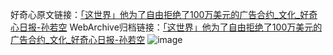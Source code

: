 好奇心原文链接：[「这世界」他为了自由拒绝了100万美元的广告合约_文化_好奇心日报-孙若空](https://www.qdaily.com/articles/3294.html)
WebArchive归档链接：[「这世界」他为了自由拒绝了100万美元的广告合约_文化_好奇心日报-孙若空](http://web.archive.org/web/20190623151819/https://www.qdaily.com/articles/3294.html)
![image](http://ww3.sinaimg.cn/large/007d5XDply1g3v6zde52xj30u03mo4qp)